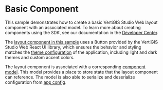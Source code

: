 # Basic Component

This sample demonstrates how to create a basic VertiGIS Studio Web layout component with an associated model. To learn more about creating components using the SDK, see our documentation in the [Developer Center](https://developers.geocortex.com/docs/web/sdk-components-overview/).

The [layout component in this sample](src/components/BasicComponent/BasicComponent.tsx) uses a Button provided by the VertiGIS Studio Web React UI library, which ensures the behavior and styling matches the [theme configuration](https://developers.geocortex.com/docs/web/configuration-theme/) of the application, including light and dark themes and custom accent colors.

The layout component is associated with a corresponding [component model](src/components/BasicComponent/BasicComponentModel.ts). This model provides a place to store state that the layout component can reference. The model is also able to serialize and deserialize configuration from [app config](https://developers.geocortex.com/docs/web/configuration-app-config-getting-started/).
